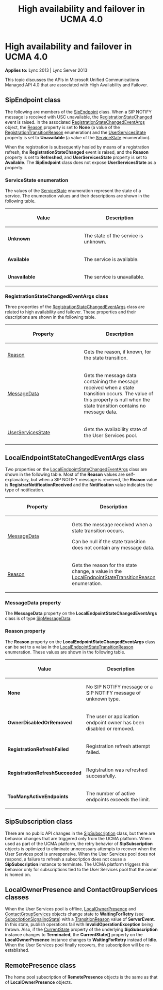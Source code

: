 ﻿---
title: High availability and failover in UCMA 4.0
TOCTitle: High availability and failover in UCMA 4.0
ms:assetid: c8224e1f-0295-424e-9d93-d04f291816c3
ms:mtpsurl: https://msdn.microsoft.com/en-us/library/Dn466068(v=office.15)
ms:contentKeyID: 57103060
ms.date: 07/25/2014
mtps_version: v=office.15
---

# High availability and failover in UCMA 4.0


**Applies to:** Lync 2013 | Lync Server 2013



This topic discusses the APIs in Microsoft Unified Communications Managed API 4.0 that are associated with High Availability and Failover.

## SipEndpoint class

The following are members of the [SipEndpoint](https://msdn.microsoft.com/en-us/library/hh348350\(v=office.15\)) class. When a SIP NOTIFY message is received with USC unavailable, the [RegistrationStateChanged](https://msdn.microsoft.com/en-us/library/hh383178\(v=office.15\)) event is raised. In the associated [RegistrationStateChangedEventArgs](https://msdn.microsoft.com/en-us/library/hh349790\(v=office.15\)) object, the [Reason](https://msdn.microsoft.com/en-us/library/hh383265\(v=office.15\)) property is set to **None** (a value of the [RegistrationTransitionReason](https://msdn.microsoft.com/en-us/library/hh382280\(v=office.15\)) enumeration) and the [UserServicesState](https://msdn.microsoft.com/en-us/library/hh381689\(v=office.15\)) property is set to **Unavailable** (a value of the [ServiceState](https://msdn.microsoft.com/en-us/library/hh350118\(v=office.15\)) enumeration).

When the registration is subsequently healed by means of a registration refresh, the **RegistrationStateChanged** event is raised, and the **Reason** property is set to **Refreshed**, and **UserServicesState** property is set to **Available**. The **SipEndpoint** class does not expose **UserServicesState** as a property.

### ServiceState enumeration

The values of the [ServiceState](https://msdn.microsoft.com/en-us/library/hh350118\(v=office.15\)) enumeration represent the state of a service. The enumeration values and their descriptions are shown in the following table.

<table>
<colgroup>
<col style="width: 50%" />
<col style="width: 50%" />
</colgroup>
<thead>
<tr class="header">
<th><p>Value</p></th>
<th><p>Description</p></th>
</tr>
</thead>
<tbody>
<tr class="odd">
<td><p><strong>Unknown</strong></p></td>
<td><p>The state of the service is unknown.</p></td>
</tr>
<tr class="even">
<td><p><strong>Available</strong></p></td>
<td><p>The service is available.</p></td>
</tr>
<tr class="odd">
<td><p><strong>Unavailable</strong></p></td>
<td><p>The service is unavailable.</p></td>
</tr>
</tbody>
</table>


### RegistrationStateChangedEventArgs class

Three properties of the [RegistrationStateChangedEventArgs](https://msdn.microsoft.com/en-us/library/hh349790\(v=office.15\)) class are related to high availability and failover. These properties and their descriptions are shown in the following table.

<table>
<colgroup>
<col style="width: 50%" />
<col style="width: 50%" />
</colgroup>
<thead>
<tr class="header">
<th><p>Property</p></th>
<th><p>Description</p></th>
</tr>
</thead>
<tbody>
<tr class="odd">
<td><p><a href="https://msdn.microsoft.com/en-us/library/hh383265(v=office.15)">Reason</a></p></td>
<td><p>Gets the reason, if known, for the state transition.</p></td>
</tr>
<tr class="even">
<td><p><a href="https://msdn.microsoft.com/en-us/library/hh348693(v=office.15)">MessageData</a></p></td>
<td><p>Gets the message data containing the message received when a state transition occurs. The value of this property is null when the state transition contains no message data.</p></td>
</tr>
<tr class="odd">
<td><p><a href="https://msdn.microsoft.com/en-us/library/hh381689(v=office.15)">UserServicesState</a></p></td>
<td><p>Gets the availability state of the User Services pool.</p></td>
</tr>
</tbody>
</table>


## LocalEndpointStateChangedEventArgs class

Two properties on the [LocalEndpointStateChangedEventArgs](https://msdn.microsoft.com/en-us/library/hh348674\(v=office.15\)) class are shown in the following table. Most of the **Reason** values are self-explanatory, but when a SIP NOTIFY message is received, the **Reason** value is **RegistrarNotificationReceived** and the **Notification** value indicates the type of notification.

<table>
<colgroup>
<col style="width: 50%" />
<col style="width: 50%" />
</colgroup>
<thead>
<tr class="header">
<th><p>Property</p></th>
<th><p>Description</p></th>
</tr>
</thead>
<tbody>
<tr class="odd">
<td><p><a href="https://msdn.microsoft.com/en-us/library/hh381953(v=office.15)">MessageData</a></p></td>
<td><p>Gets the message received when a state transition occurs.</p>
<p>Can be null if the state transition does not contain any message data.</p></td>
</tr>
<tr class="even">
<td><p><a href="https://msdn.microsoft.com/en-us/library/hh382088(v=office.15)">Reason</a></p></td>
<td><p>Gets the reason for the state change, a value in the <a href="https://msdn.microsoft.com/en-us/library/hh349697(v=office.15)">LocalEndpointStateTransitionReason</a> enumeration.</p></td>
</tr>
</tbody>
</table>


### MessageData property

The **MessageData** property on the **LocalEndpointStateChangedEventArgs** class is of type [SipMessageData](https://msdn.microsoft.com/en-us/library/hh383952\(v=office.15\)).

### Reason property

The **Reason** property on the **LocalEndpointStateChangedEventArgs** class can be set to a value in the [LocalEndpointStateTransitionReason](https://msdn.microsoft.com/en-us/library/hh349697\(v=office.15\)) enumeration. These values are shown in the following table.

<table>
<colgroup>
<col style="width: 50%" />
<col style="width: 50%" />
</colgroup>
<thead>
<tr class="header">
<th><p>Value</p></th>
<th><p>Description</p></th>
</tr>
</thead>
<tbody>
<tr class="odd">
<td><p><strong>None</strong></p></td>
<td><p>No SIP NOTIFY message or a SIP NOTIFY message of unknown type.</p></td>
</tr>
<tr class="even">
<td><p><strong>OwnerDisabledOrRemoved</strong></p></td>
<td><p>The user or application endpoint owner has been disabled or removed.</p></td>
</tr>
<tr class="odd">
<td><p><strong>RegistrationRefreshFailed</strong></p></td>
<td><p>Registration refresh attempt failed.</p></td>
</tr>
<tr class="even">
<td><p><strong>RegistrationRefreshSucceeded</strong></p></td>
<td><p>Registration was refreshed successfully.</p></td>
</tr>
<tr class="odd">
<td><p><strong>TooManyActiveEndpoints</strong></p></td>
<td><p>The number of active endpoints exceeds the limit.</p></td>
</tr>
</tbody>
</table>


## SipSubscription class

There are no public API changes in the [SipSubscription](https://msdn.microsoft.com/en-us/library/hh383437\(v=office.15\)) class, but there are behavior changes that are triggered only from the UCMA platform. When used as part of the UCMA platform, the retry behavior of **SipSubscription** objects is optimized to eliminate unnecessary attempts to recover when the User Services pool is unresponsive. When the User Services pool does not respond, a failure to refresh a subscription does not cause a **SipSubscription** instance to terminate. The UCMA platform triggers this behavior only for subscriptions tied to the User Services pool that the owner is homed on.

## LocalOwnerPresence and ContactGroupServices classes

When the User Services pool is offline, [LocalOwnerPresence](https://msdn.microsoft.com/en-us/library/hh382370\(v=office.15\)) and [ContactGroupServices](https://msdn.microsoft.com/en-us/library/hh381099\(v=office.15\)) objects change state to **WaitingForRetry** (see [SubscriptionSignalingState](https://msdn.microsoft.com/en-us/library/hh382512\(v=office.15\))) with a [TransitionReason](https://msdn.microsoft.com/en-us/library/hh349213\(v=office.15\)) value of **ServerEvent**. In this state, publish operations fail with **InvalidOperationException** being thrown. Also, if the [CurrentState](https://msdn.microsoft.com/en-us/library/hh366187\(v=office.15\)) property of the underlying **SipSubscription** instance changes to **Terminated**, the **CurrentState()** property on the **LocalOwnerPresence** instance changes to **WaitingForRetry** instead of **Idle**. When the User Services pool finally recovers, the subscription will be re-established.

## RemotePresence class

The home pool subscription of **RemotePresence** objects is the same as that of **LocalOwnerPresence** objects.

